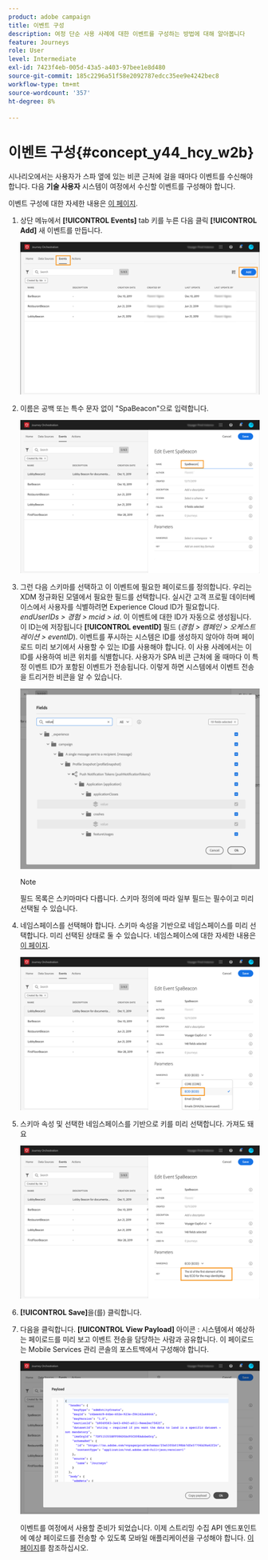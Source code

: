 ```yaml
---
product: adobe campaign
title: 이벤트 구성
description: 여정 단순 사용 사례에 대한 이벤트를 구성하는 방법에 대해 알아봅니다
feature: Journeys
role: User
level: Intermediate
exl-id: 7423f4eb-005d-43a5-a403-97bee1e8d480
source-git-commit: 185c2296a51f58e2092787edcc35ee9e4242bec8
workflow-type: tm+mt
source-wordcount: '357'
ht-degree: 8%

---
```


# 이벤트 구성{#concept_y44_hcy_w2b}

시나리오에서는 사용자가 스파 옆에 있는 비콘 근처에 걸을 때마다 이벤트를 수신해야 합니다. 다음 **기술 사용자** 시스템이 여정에서 수신할 이벤트를 구성해야 합니다.

이벤트 구성에 대한 자세한 내용은 [이 페이지](../event/about-events.md).

1. 상단 메뉴에서 **[!UICONTROL Events]** tab 키를 누른 다음 클릭 **[!UICONTROL Add]** 새 이벤트를 만듭니다.

   ![](../assets/journeyuc1_1.png)

1. 이름은 공백 또는 특수 문자 없이 &quot;SpaBeacon&quot;으로 입력합니다.

   ![](../assets/journeyuc1_2.png)

1. 그런 다음 스키마를 선택하고 이 이벤트에 필요한 페이로드를 정의합니다. 우리는 XDM 정규화된 모델에서 필요한 필드를 선택합니다. 실시간 고객 프로필 데이터베이스에서 사용자를 식별하려면 Experience Cloud ID가 필요합니다. _endUserIDs > 경험 > mcid > id_. 이 이벤트에 대한 ID가 자동으로 생성됩니다. 이 ID는에 저장됩니다 **[!UICONTROL eventID]** 필드 (_경험 > 캠페인 > 오케스트레이션 > eventID_). 이벤트를 푸시하는 시스템은 ID를 생성하지 않아야 하며 페이로드 미리 보기에서 사용할 수 있는 ID를 사용해야 합니다. 이 사용 사례에서는 이 ID를 사용하여 비콘 위치를 식별합니다. 사용자가 SPA 비콘 근처에 올 때마다 이 특정 이벤트 ID가 포함된 이벤트가 전송됩니다. 이렇게 하면 시스템에서 이벤트 전송을 트리거한 비콘을 알 수 있습니다.

   ![](../assets/journeyuc1_3.png)

   >[!NOTE]
   >
   >필드 목록은 스키마마다 다릅니다. 스키마 정의에 따라 일부 필드는 필수이고 미리 선택될 수 있습니다.

1. 네임스페이스를 선택해야 합니다. 스키마 속성을 기반으로 네임스페이스를 미리 선택합니다. 미리 선택된 상태로 둘 수 있습니다. 네임스페이스에 대한 자세한 내용은 [이 페이지](../event/selecting-the-namespace.md).

   ![](../assets/journeyuc1_6.png)

1. 스키마 속성 및 선택한 네임스페이스를 기반으로 키를 미리 선택합니다. 가져도 돼요

   ![](../assets/journeyuc1_5.png)

1. **[!UICONTROL Save]**&#x200B;을(를) 클릭합니다.

1. 다음을 클릭합니다. **[!UICONTROL View Payload]** 아이콘 : 시스템에서 예상하는 페이로드를 미리 보고 이벤트 전송을 담당하는 사람과 공유합니다. 이 페이로드는 Mobile Services 관리 콘솔의 포스트백에서 구성해야 합니다.

   ![](../assets/journeyuc1_7.png)

   이벤트를 여정에서 사용할 준비가 되었습니다. 이제 스트리밍 수집 API 엔드포인트에 예상 페이로드를 전송할 수 있도록 모바일 애플리케이션을 구성해야 합니다. [이 페이지](../event/additional-steps-to-send-events-to-journey-orchestration.md)를 참조하십시오.
